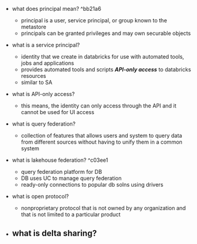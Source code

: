- what does principal mean? ^bb21a6
	- principal is a user, service principal, or group known to the metastore
	- principals can be granted privileges and may own securable objects
- what is a service principal?
	- identity that we create in databricks for use with automated tools, jobs and applications
	- provides automated tools and scripts ***API-only access*** to databricks resources
	- similar to SA
- what is API-only access?
	- this means, the identity can only access through the API and it cannot be used for UI access
- what is query federation?
	- collection of features that allows users and system to query data from different sources without having to unify them in a common system
- what is lakehouse federation? ^c03ee1
	- query federation platform for DB
	- DB uses UC to manage query federation
	- ready-only connections to popular db solns using drivers

- what is open protocol?
	- nonproprietary protocol that is not owned by any organization and that is not limited to a particular product
- what is delta sharing?
	- 